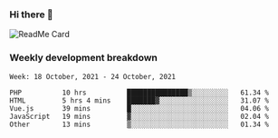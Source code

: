 ### Hi there 👋

<!--
**itzcy/itzcy** is a ✨ _special_ ✨ repository because its `README.md` (this file) appears on your GitHub profile.

Here are some ideas to get you started:

- 🔭 I’m currently working on ...
- 🌱 I’m currently learning ...
- 👯 I’m looking to collaborate on ...
- 🤔 I’m looking for help with ...
- 💬 Ask me about ...
- 📫 How to reach me: ...
- 😄 Pronouns: ...
- ⚡ Fun fact: ...
-->
![ReadMe Card](https://github-readme-stats.vercel.app/api?username=itzcy&show_icons=true&title_color=2d3198&icon_color=797cb8&text_color=24292e&bg_color=f6f8fa)

### Weekly development breakdown
<!--START_SECTION:waka-->
```text
Week: 18 October, 2021 - 24 October, 2021

PHP          10 hrs          ███████████████▒░░░░░░░░░   61.34 % 
HTML         5 hrs 4 mins    ███████▓░░░░░░░░░░░░░░░░░   31.07 % 
Vue.js       39 mins         █░░░░░░░░░░░░░░░░░░░░░░░░   04.06 % 
JavaScript   19 mins         ▓░░░░░░░░░░░░░░░░░░░░░░░░   02.04 % 
Other        13 mins         ▒░░░░░░░░░░░░░░░░░░░░░░░░   01.34 % 
```
<!--END_SECTION:waka-->
